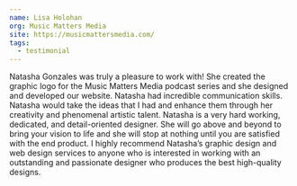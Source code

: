 ```yaml
---
name: Lisa Holohan
org: Music Matters Media
site: https://musicmattersmedia.com/
tags:
  - testimonial
---
```


Natasha Gonzales was truly a pleasure to work with! She created the graphic logo for the Music Matters Media podcast series and she designed and developed our website. Natasha had incredible communication skills. Natasha would take the ideas that I had and enhance them through her creativity and phenomenal artistic talent. Natasha is a very hard working, dedicated, and detail-oriented designer. She will go above and beyond to bring your vision to life and she will stop at nothing until you are satisfied with the end product. I highly recommend Natasha’s graphic design and web design services to anyone who is interested in working with an outstanding and passionate designer who produces the best high-quality designs.
